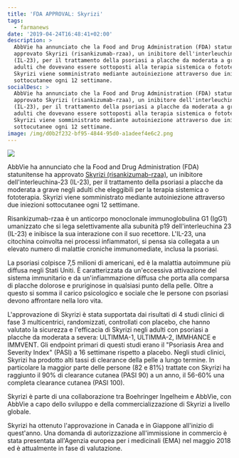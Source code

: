 ```yaml
---
title: 'FDA APPROVAL: Skyrizi'
tags:
  - farmanews
date: '2019-04-24T16:48:41+02:00'
description: >
  AbbVie ha annunciato che la Food and Drug Administration (FDA) statunitense ha
  approvato Skyrizi (risankizumab-rzaa), un inibitore dell'interleuchina-23
  (IL-23), per il trattamento della psoriasi a placche da moderata a grave negli
  adulti che dovevano essere sottoposti alla terapia sistemica o fototerapia.
  Skyrizi viene somministrato mediante autoiniezione attraverso due iniezioni
  sottocutanee ogni 12 settimane. 
socialDesc: >
  AbbVie ha annunciato che la Food and Drug Administration (FDA) statunitense ha
  approvato Skyrizi (risankizumab-rzaa), un inibitore dell'interleuchina-23
  (IL-23), per il trattamento della psoriasi a placche da moderata a grave negli
  adulti che dovevano essere sottoposti alla terapia sistemica o fototerapia.
  Skyrizi viene somministrato mediante autoiniezione attraverso due iniezioni
  sottocutanee ogni 12 settimane. 
image: /img/d0b2f232-bf95-4844-95d0-a1adeef4e6c2.png
---
```

![](/img/d0b2f232-bf95-4844-95d0-a1adeef4e6c2.png)

AbbVie ha annunciato che la Food and Drug Administration (FDA) statunitense ha approvato [Skyrizi (risankizumab-rzaa)](https://www.accessdata.fda.gov/drugsatfda_docs/label/2019/761105s000lbl.pdf), un inibitore dell'interleuchina-23 (IL-23), per il trattamento della psoriasi a placche da moderata a grave negli adulti che eleggibili per la terapia sistemica o fototerapia. Skyrizi viene somministrato mediante autoiniezione attraverso due iniezioni sottocutanee ogni 12 settimane. 

Risankizumab-rzaa è un anticorpo monoclonale immunoglobulina G1 (IgG1) umanizzato che si lega selettivamente alla subunità p19 dell'interleuchina 23 (IL-23) e inibisce la sua interazione con il suo recettore. L'IL-23, una citochina coinvolta nei processi infiammatori, si pensa sia collegata a un elevato numero di malattie croniche immunomediate, inclusa la psoriasi.

La psoriasi colpisce 7,5 milioni di americani, ed è la malattia autoimmune più diffusa negli Stati Uniti. È caratterizzata da un'eccessiva attivazione del sistema immunitario e da un'infiammazione diffusa che porta alla comparsa di placche dolorose e pruriginose in qualsiasi punto della pelle. Oltre a questo si somma il carico psicologico e sociale che le persone con psoriasi devono affrontare nella loro vita.

L'approvazione di Skyrizi è stata supportata dai risultati di 4 studi clinici di fase 3 multicentrici, randomizzati, controllati con placebo, che hanno valutato la sicurezza e l'efficacia di Skyrizi negli adulti con psoriasi a placche da moderata a severa: ULTIMMA-1, ULTIMMA-2, IMMHANCE e IMMVENT. Gli endpoint primari di questi studi erano il "Psoriasis Area and Severity Index" (PASI) a 16 settimane rispetto a placebo. Negli studi clinici, Skyrizi ha prodotto alti tassi di clearance della pelle a lungo termine. In particolare la maggior parte delle persone (82 e 81%) trattate con Skyrizi ha raggiunto il 90% di clearance cutanea (PASI 90) a un anno, il 56-60% una completa clearance cutanea (PASI 100).

Skyrizi è parte di una collaborazione tra Boehringer Ingelheim e AbbVie, con AbbVie a capo dello sviluppo e della commercializzazione di Skyrizi a livello globale.

Skyrizi ha ottenuto l'approvazione in Canada e in Giappone all'inizio di quest'anno. Una domanda di autorizzazione all'immissione in commercio è stata presentata all'Agenzia europea per i medicinali (EMA) nel maggio 2018 ed è attualmente in fase di valutazione.
